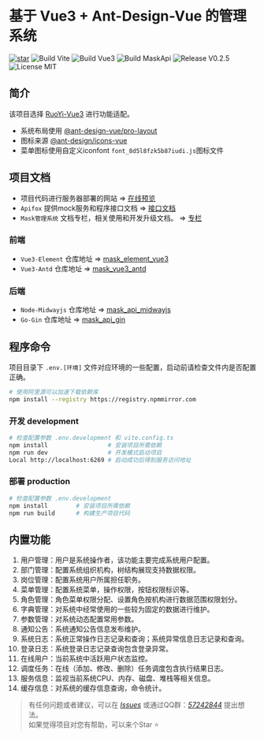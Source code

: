 # 基于 Vue3 + Ant-Design-Vue 的管理系统

[![star](https://gitee.com/TsMask/mask_vue3_antd/badge/star.svg?theme=dark)](https://gitee.com/TsMask/mask_vue3_antd/stargazers)
![Build Vite](https://img.shields.io/badge/Build-Vite-green.svg)
![Build Vue3](https://img.shields.io/badge/Build-Vue3-green.svg)
![Build MaskApi](https://img.shields.io/badge/Build-MaskApi-orange.svg)
![Release V0.2.5](https://img.shields.io/badge/Release-V0.2.5-orange.svg)
![License MIT](https://img.shields.io/badge/License-MIT-blue.svg)

## 简介

该项目选择 [RuoYi-Vue3](https://github.com/yangzongzhuan/RuoYi-Vue3) 进行功能适配。

- 系统布局使用 [@ant-design-vue/pro-layout](https://github.com/vueComponent/pro-components)
- 图标来源 [@ant-design/icons-vue](https://ant.design/components/icon)
- 菜单图标使用自定义iconfont `font_8d5l8fzk5b87iudi.js`图标文件

## 项目文档

- 项目代码进行服务器部署的网站 => [在线预览](http://124.223.91.248:8102/#/)
- `Apifox` 提供mock服务和程序接口文档 => [接口文档](https://mask-api-midwayjs.apifox.cn/)
- `Mask管理系统` 文档专栏，相关使用和开发升级文档。 => [专栏](https://juejin.cn/column/7188761626017792056/)

### 前端

- `Vue3-Element` 仓库地址 => [mask_element_vue3](https://gitee.com/TsMask/mask_element_vue3)
- `Vue3-Antd` 仓库地址 => [mask_vue3_antd](https://gitee.com/TsMask/mask_vue3_antd)

### 后端

- `Node-Midwayjs` 仓库地址 => [mask_api_midwayjs](https://gitee.com/TsMask/mask_api_midwayjs)
- `Go-Gin` 仓库地址 => [mask_api_gin](https://gitee.com/TsMask/mask_api_gin)

## 程序命令

项目目录下 `.env.[环境]` 文件对应环境的一些配置，启动前请检查文件内是否配置正确。

```bash
# 使用阿里源可以加速下载依赖库
npm install --registry https://registry.npmmirror.com
```

### 开发 development

```bash
# 检查配置参数 .env.development 和 vite.config.ts
npm install                 # 安装项目所需依赖
npm run dev                 # 开发模式启动项目
Local http://localhost:6269 # 启动成功后得到服务访问地址
```

### 部署 production

```bash
# 检查配置参数 .env.development
npm install        # 安装项目所需依赖
npm run build      # 构建生产项目代码
```

## 内置功能

1. 用户管理：用户是系统操作者，该功能主要完成系统用户配置。
2. 部门管理：配置系统组织机构，树结构展现支持数据权限。
3. 岗位管理：配置系统用户所属担任职务。
4. 菜单管理：配置系统菜单，操作权限，按钮权限标识等。
5. 角色管理：角色菜单权限分配、设置角色按机构进行数据范围权限划分。
6. 字典管理：对系统中经常使用的一些较为固定的数据进行维护。
7. 参数管理：对系统动态配置常用参数。
8. 通知公告：系统通知公告信息发布维护。
9. 系统日志：系统正常操作日志记录和查询；系统异常信息日志记录和查询。
10. 登录日志：系统登录日志记录查询包含登录异常。
11. 在线用户：当前系统中活跃用户状态监控。
12. 调度任务：在线（添加、修改、删除）任务调度包含执行结果日志。
13. 服务信息：监视当前系统CPU、内存、磁盘、堆栈等相关信息。
14. 缓存信息：对系统的缓存信息查询，命令统计。

> 有任何问题或者建议，可以在 [_Issues_](https://gitee.com/TsMask/mask_api_midwayjs/issues) 或通过QQ群：[_57242844_](https://jq.qq.com/?_wv=1027&k=z6Y4YQcB) 提出想法。  
> 如果觉得项目对您有帮助，可以来个Star ⭐
